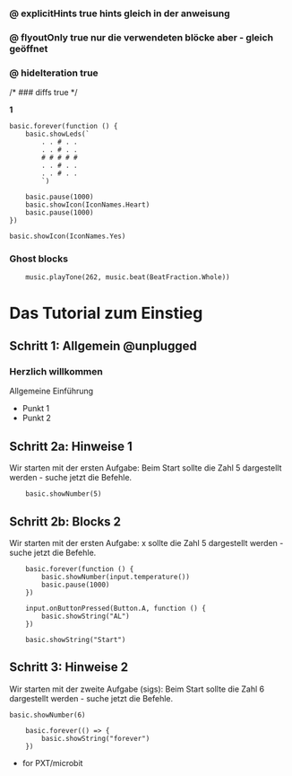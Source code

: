 ### @ explicitHints true  hints gleich in der anweisung
### @ flyoutOnly true  nur die verwendeten blöcke aber - gleich geöffnet
### @ hideIteration true
/* ### diffs true
*/



**1**
```template 
basic.forever(function () {
    basic.showLeds(`
        . . # . .
        . . # . .
        # # # # #
        . . # . .
        . . # . .
        `)

    basic.pause(1000)
    basic.showIcon(IconNames.Heart)
    basic.pause(1000)
})

basic.showIcon(IconNames.Yes)

```

### Ghost blocks
```blocks
    music.playTone(262, music.beat(BeatFraction.Whole))
```
<!-- 
### Custom code
namespace camera {
    basic.showString("BAchinger")
} -->



# Das Tutorial zum Einstieg

## Schritt 1: Allgemein @unplugged
### Herzlich willkommen
Allgemeine Einführung
+ Punkt 1
+ Punkt 2





## Schritt 2a: Hinweise 1
Wir starten mit der ersten Aufgabe:
Beim Start sollte die Zahl 5 dargestellt werden - suche jetzt die Befehle.
```blocks
    basic.showNumber(5)
```



## Schritt 2b: Blocks 2
Wir starten mit der ersten Aufgabe:
x sollte die Zahl 5 dargestellt werden - suche jetzt die Befehle.
```blocks
    basic.forever(function () {
        basic.showNumber(input.temperature())
        basic.pause(1000)
    })

    input.onButtonPressed(Button.A, function () {
        basic.showString("AL")
    })

    basic.showString("Start")
 ```  



## Schritt 3: Hinweise 2
Wir starten mit der zweite Aufgabe (sigs):
Beim Start sollte die Zahl 6 dargestellt werden - suche jetzt die Befehle.

    basic.showNumber(6)
```blocks
    basic.forever(() => {
        basic.showString("forever")
    })
```




* for PXT/microbit
<script src="https://makecode.com/gh-pages-embed.js"></script><script>makeCodeRender("{{ site.makecode.home_url }}", "{{ site.github.owner_name }}/{{ site.github.repository_name }}");</script>

